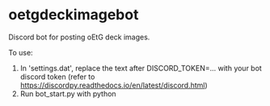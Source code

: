 # oetgdeckimagebot
Discord bot for posting oEtG deck images.

To use:
1. In 'settings.dat', replace the text after DISCORD_TOKEN=... with your bot discord token (refer to https://discordpy.readthedocs.io/en/latest/discord.html)
2. Run bot_start.py with python
